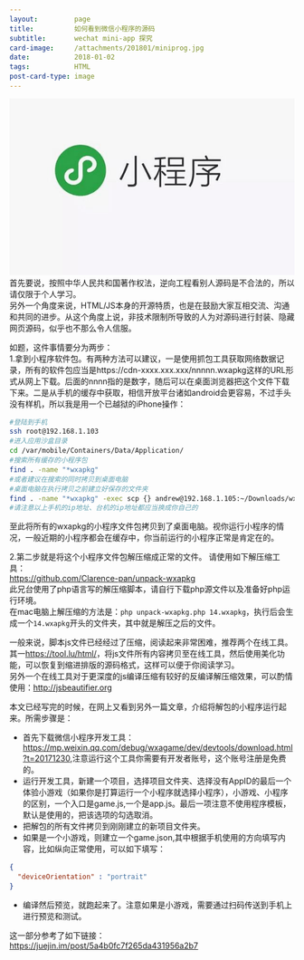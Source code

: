 ```yaml
---
layout:         page
title:          如何看到微信小程序的源码
subtitle:       wechat mini-app 探究
card-image:     /attachments/201801/miniprog.jpg
date:           2018-01-02
tags:           HTML
post-card-type: image
---
```

![](/attachments/201801/miniprog.jpg)
首先要说，按照中华人民共和国著作权法，逆向工程看别人源码是不合法的，所以请仅限于个人学习。  
另外一个角度来说，HTML/JS本身的开源特质，也是在鼓励大家互相交流、沟通和共同的进步。从这个角度上说，非技术限制所导致的人为对源码进行封装、隐藏网页源码，似乎也不那么令人信服。  

如题，这件事情要分为两步：  
1.拿到小程序软件包。有两种方法可以建议，一是使用抓包工具获取网络数据记录，所有的软件包应当是https://cdn-xxxx.xxx.xxx/nnnnn.wxapkg这样的URL形式从网上下载。后面的nnnn指的是数字，随后可以在桌面浏览器把这个文件下载下来。二是从手机的缓存中获取，相信开放平台诸如android会更容易，不过手头没有样机，所以我是用一个已越狱的iPhone操作：
```bash
#登陆到手机
ssh root@192.168.1.103
#进入应用沙盒目录
cd /var/mobile/Containers/Data/Application/
#搜索所有缓存的小程序包
find . -name "*wxapkg"
#或者建议在搜索的同时拷贝到桌面电脑
#桌面电脑在执行拷贝之前建立好保存的文件夹
find . -name "*wxapkg" -exec scp {} andrew@192.168.1.105:~/Downloads/wx/ \;
#请注意以上手机的ip地址、台机的ip地址都应当换成你自己的
```
至此将所有的wxapkg的小程序文件包拷贝到了桌面电脑。视你运行小程序的情况，一般近期的小程序都会在缓存中，你当前运行的小程序正常是肯定在的。

2.第二步就是将这个小程序文件包解压缩成正常的文件。
请使用如下解压缩工具：  
<https://github.com/Clarence-pan/unpack-wxapkg>  
此兄台使用了php语言写的解压缩脚本，请自行下载php源文件以及准备好php运行环境。  
在mac电脑上解压缩的方法是：`php unpack-wxapkg.php 14.wxapkg`，执行后会生成一个`14.wxapkg`开头的文件夹，其中就是解压之后的文件。  

一般来说，脚本js文件已经经过了压缩，阅读起来非常困难，推荐两个在线工具。其一<https://tool.lu/html/>，将js文件所有内容拷贝至在线工具，然后使用美化功能，可以恢复到缩进排版的源码格式，这样可以便于你阅读学习。  
另外一个在线工具对于更深度的js编译压缩有较好的反编译解压缩效果，可以酌情使用：<http://jsbeautifier.org>  

本文已经写完的时候，在网上又看到另外一篇文章，介绍将解包的小程序运行起来。所需步骤是：
* 首先下载微信小程序开发工具：<https://mp.weixin.qq.com/debug/wxagame/dev/devtools/download.html?t=20171230>,注意运行这个工具你需要有开发者账号，这个账号注册是免费的。
* 运行开发工具，新建一个项目，选择项目文件夹、选择没有AppID的最后一个体验小游戏（如果你是打算运行一个小程序就选择小程序），小游戏、小程序的区别，一个入口是game.js,一个是app.js。最后一项注意不使用程序模板，默认是使用的，把该选项的勾选取消。
* 把解包的所有文件拷贝到刚刚建立的新项目文件夹。
* 如果是一个小游戏，则建立一个game.json,其中根据手机使用的方向填写内容，比如纵向正常使用，可以如下填写：
```json
{
  "deviceOrientation" : "portrait"
}
```
* 编译然后预览，就跑起来了。注意如果是小游戏，需要通过扫码传送到手机上进行预览和测试。

这一部分参考了如下链接：
<https://juejin.im/post/5a4b0fc7f265da431956a2b7>


